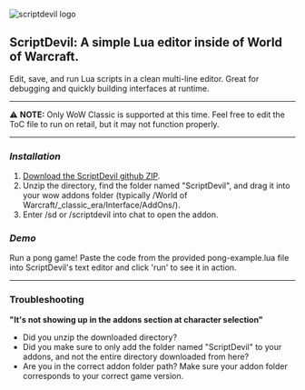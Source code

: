 ![scriptdevil logo](https://github.com/user-attachments/assets/712aaf0c-0d93-4054-ab86-a4726da1ce6d)

## ScriptDevil: A simple Lua editor inside of World of Warcraft.

Edit, save, and run Lua scripts in a clean multi-line editor. Great for debugging and quickly building interfaces at runtime.
___
⚠️ **NOTE:** Only WoW Classic is supported at this time. Feel free to edit the ToC file to run on retail, but it may not function properly.
___ 

### *Installation*
1. [Download the ScriptDevil github ZIP](https://github.com/d05dev/scriptdevil-addon/archive/refs/heads/master.zip).
2. Unzip the directory, find the folder named "ScriptDevil", and drag it into your wow addons folder (typically /World of Warcraft/_classic_era/Interface/AddOns/).
3. Enter /sd or /scriptdevil into chat to open the addon.

### *Demo*
Run a pong game! Paste the code from the provided pong-example.lua file into ScriptDevil's text editor and click 'run' to see it in action.

----   
### Troubleshooting
**"It's not showing up in the addons section at character selection"**
- Did you unzip the downloaded directory?
- Did you make sure to only add the folder named "ScriptDevil" to your addons, and not the entire directory downloaded from here?
- Are you in the correct addon folder path? Make sure your addon folder corresponds to your correct game version.
  
